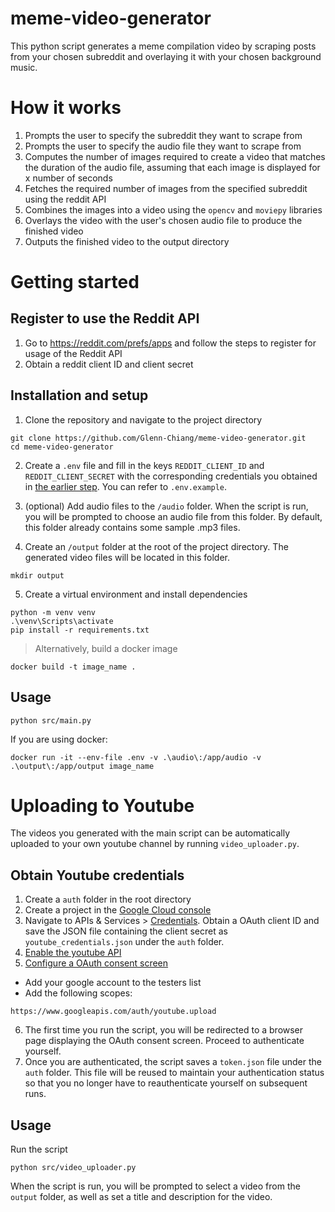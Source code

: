 ﻿# meme-video-generator

This python script generates a meme compilation video by scraping posts from your chosen subreddit and overlaying it with your chosen background music.

# How it works
1. Prompts the user to specify the subreddit they want to scrape from
2. Prompts the user to specify the audio file they want to scrape from
3. Computes the number of images required to create a video that matches the duration of the audio file, assuming that each image is displayed for x number of seconds
4. Fetches the required number of images from the specified subreddit using the reddit API
5. Combines the images into a video using the `opencv` and `moviepy` libraries
6. Overlays the video with the user's chosen audio file to produce the finished video
7. Outputs the finished video to the output directory

# Getting started

## Register to use the Reddit API
1. Go to https://reddit.com/prefs/apps and follow the steps to register for usage of the Reddit API
2. Obtain a reddit client ID and client secret

## Installation and setup

1. Clone the repository and navigate to the project directory

```
git clone https://github.com/Glenn-Chiang/meme-video-generator.git
cd meme-video-generator
```

2. Create a `.env` file and fill in the keys `REDDIT_CLIENT_ID` and `REDDIT_CLIENT_SECRET` with the corresponding credentials you obtained in [the earlier step](#prerequisites). You can refer to `.env.example`.

3. (optional) Add audio files to the `/audio` folder. When the script is run, you will be prompted to choose an audio file from this folder. By default, this folder already contains some sample .mp3 files.

4. Create an `/output` folder at the root of the project directory. The generated video files will be located in this folder.

```
mkdir output
```

5. Create a virtual environment and install dependencies

```
python -m venv venv
.\venv\Scripts\activate
pip install -r requirements.txt
```

> Alternatively, build a docker image

```
docker build -t image_name .
```

## Usage
```
python src/main.py
```

If you are using docker:

```
docker run -it --env-file .env -v .\audio\:/app/audio -v .\output\:/app/output image_name
```

# Uploading to Youtube
The videos you generated with the main script can be automatically uploaded to your own youtube channel by running `video_uploader.py`.

## Obtain Youtube credentials
1. Create a `auth` folder in the root directory
2. Create a project in the [Google Cloud console](https://console.cloud.google.com)
3. Navigate to APIs & Services > [Credentials](https://console.cloud.google.com/apis/credentials). Obtain a OAuth client ID and save the JSON file containing the client secret as `youtube_credentials.json` under the `auth` folder.
4. [Enable the youtube API](https://console.cloud.google.com/apis/library/youtube.googleapis.com)
5. [Configure a OAuth consent screen](https://console.cloud.google.com/apis/credentials/consent)
  - Add your google account to the testers list
  - Add the following scopes:
  ```  
  https://www.googleapis.com/auth/youtube.upload
  ```
6. The first time you run the script, you will be redirected to a browser page displaying the OAuth consent screen. Proceed to authenticate yourself.
7. Once you are authenticated, the script saves a `token.json` file under the `auth` folder. This file will be reused to maintain your authentication status so that you no longer have to reauthenticate yourself on subsequent runs.

## Usage
Run the script
```
python src/video_uploader.py
```
When the script is run, you will be prompted to select a video from the `output` folder, as well as set a title and description for the video.

